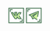 <p align="center">
  <a href="https://vk.com/mopo3ilo"><img src="vk-vk.svg" width="32"></a>
  <a href="https://t.me/mopo3ilo"><img src="telegram.svg" width="32"></a>
</p>
